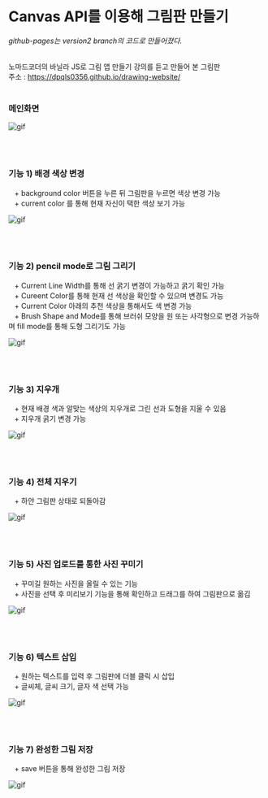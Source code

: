 # Canvas API를 이용해 그림판 만들기
*github-pages는 version2 branch의 코드로 만들어졌다.<br/>*
<br/>

노마드코더의 바닐라 JS로 그림 앱 만들기 강의를 듣고 만들어 본 그림판<br/>
주소 : https://dpqls0356.github.io/drawing-website/
<br/><br/>

### **메인화면**
![gif](https://user-images.githubusercontent.com/83651122/215502771-6b4f8be5-d707-484f-ba6b-858ba53950aa.gif)


<br/>
<br/>

### **기능 1) 배경 색상 변경**

&nbsp;&nbsp; + background color 버튼을 누른 뒤 그림판을 누르면 색상 변경 가능
<br/>&nbsp;&nbsp; + current color 를 통해 현재 자신이 택한 색상 보기 가능

![gif](https://user-images.githubusercontent.com/83651122/215500513-06488c1f-b8d6-4492-aaf8-ae4223238165.gif)

<br/>
<br/>

### **기능 2) pencil mode로 그림 그리기**
&nbsp;&nbsp; + Current Line Width를 통해 선 굵기 변경이 가능하고 굵기 확인 가능
<br/>&nbsp;&nbsp; + Cureent Color를 통해 현재 선 색상을 확인할 수 있으며 변경도 가능
<br/>&nbsp;&nbsp; + Current Color 아래의 추천 색상을 통해서도 색 변경 가능
<br/>&nbsp;&nbsp; + Brush Shape and Mode를 통해 브러쉬 모양을 원 또는 사각형으로 변경 가능하며 fill mode를 통해 도형 그리기도 가능

![gif](https://user-images.githubusercontent.com/83651122/215511219-2137e09a-77b2-4980-a586-d8535319530d.gif)



<br/>
<br/>

### **기능 3) 지우개**
&nbsp;&nbsp; + 현재 배경 색과 알맞는 색상의 지우개로 그린 선과 도형을 지울 수 있음
<br/>&nbsp;&nbsp; + 지우개 굵기 변경 가능

![gif](https://user-images.githubusercontent.com/83651122/215513866-256110da-662d-428a-ad25-32d1ded0918a.gif)


<br/>
<br/>

### **기능 4) 전체 지우기**
&nbsp;&nbsp; + 하얀 그림판 상태로 되돌아감

![gif](https://user-images.githubusercontent.com/83651122/215514485-860758bf-febd-44a7-9b48-dd88ce3ed86a.gif)


<br/>
<br/>

### **기능 5) 사진 업로드를 통한 사진 꾸미기**
&nbsp;&nbsp; + 꾸미길 원하는 사진을 올릴 수 있는 기능
<br/>&nbsp;&nbsp; + 사진을 선택 후 미리보기 기능을 통해 확인하고 드래그를 하여 그림판으로 옮김


![gif](https://user-images.githubusercontent.com/83651122/215521259-6402afce-8238-4d8c-94c2-672605a89b7b.gif)



<br/>
<br/>

### **기능 6) 텍스트 삽입**
&nbsp;&nbsp; + 원하는 텍스트를 입력 후 그림판에 더블 클릭 시 삽입
<br/>&nbsp;&nbsp; + 글씨체, 글씨 크기, 글자 색 선택 가능

![gif](https://user-images.githubusercontent.com/83651122/215522447-69932576-3efb-4005-b2e0-659870e642e9.gif)



<br/>
<br/>

### **기능 7) 완성한 그림 저장**
&nbsp;&nbsp; + save 버튼을 통해 완성한 그림 저장

![gif](https://user-images.githubusercontent.com/83651122/215518920-e55d48fd-27ed-4b8d-b2b1-b82dd4998cf1.gif)
